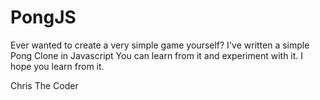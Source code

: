 # PongJS
Ever wanted to create a very simple game yourself?
I've written a simple Pong Clone in Javascript
You can learn from it and experiment with it.
I hope you learn from it.

Chris The Coder
